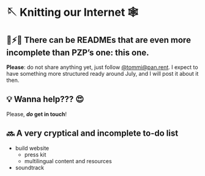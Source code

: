 # 🪡 Knitting our Internet 🕸️

## 🍑⚡🍑 There can be READMEs that are even more incomplete than PZP’s one: this one.

**Please**: do not share anything yet, just follow [@tommi@pan.rent](https://pan.rent/@tommi). I expect to have something more structured ready around July, and I will post it about it then.

## 💡 Wanna help??? 😍

Please, ***do* get in touch**!

## 🔜 A very cryptical and incomplete to-do list

- build website
	- press kit
	- multilingual content and resources
- soundtrack
